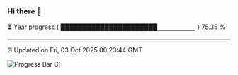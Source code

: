 ### Hi there 👋

⏳ Year progress { ██████████████████████▁▁▁▁▁▁▁▁ } 75.35 %

---

⏰ Updated on Fri, 03 Oct 2025 00:23:44 GMT

![Progress Bar CI](https://github.com/liununu/liununu/workflows/Progress%20Bar%20CI/badge.svg)
